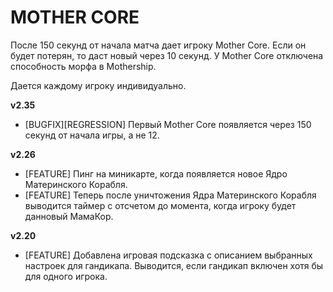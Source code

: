 # MOTHER CORE

После 150 секунд от начала матча дает игроку Mother Core. Если он будет потерян, то даст новый через 10 секунд. У Mother Core отключена способность морфа в Mothership.

Дается каждому игроку индивидуально.

**v2.35**

* [BUGFIX][REGRESSION] Первый Mother Core появляется через 150 секунд от начала игры, а не 12.

**v2.26**

* [FEATURE]	Пинг на миникарте, когда появляется новое Ядро Материнского Корабля.
* [FEATURE]	Теперь после уничтожения Ядра Материнского Корабля выводится таймер с отсчетом до момента, когда игроку будет данновый МамаКор.

**v2.20**

* [FEATURE] Добавлена игровая подсказка с описанием выбранных настроек для гандикапа. Выводится, если гандикап включен хотя бы для одного игрока.
